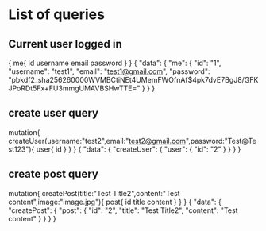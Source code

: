 # List of queries


## Current user logged in

{
    me{
        id
        username
        email
        password
    }
}
{
	"data": {
		"me": {
			"id": "1",
			"username": "test1",
			"email": "test1@gmail.com",
			"password": "pbkdf2_sha256$260000$WVMBCtiNEt4UMemFWOfnAf$4pk7dvE7BgJ8/GFKJPoRDt5Fx+FU3mmgUMAVBSHwTTE="
		}
	}
}

## create user query
mutation{
	createUser(username:"test2",email:"test2@gmail.com",password:"Test@Test123"){
		user{
			id
		}
	}
}
{
	"data": {
		"createUser": {
			"user": {
				"id": "2"
			}
		}
	}
}

## create post query
mutation{
	createPost(title:"Test Title2",content:"Test content",image:"image.jpg"){
		post{
			id
			title
			content
		}
	}
}
{
	"data": {
		"createPost": {
			"post": {
				"id": "2",
				"title": "Test Title2",
				"content": "Test content"
			}
		}
	}
}